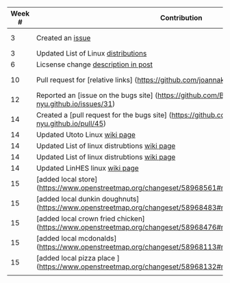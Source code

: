 | Week # | Contribution                    |  Contribution Type |
|--------|---------------------------------|--------------------|
| 3      | Created an [issue](https://github.com/joannakl/cs480_s18/issues/34)| Course Website  |
| 3      | Updated List of Linux [distributions](https://en.wikipedia.org/w/index.php?title=List_of_Linux_distributions&diff=prev&oldid=825170866)| Wikipedia  |
| 6      | Licsense change [description in post](https://github.com/nyu-ossd-s18/jj1913-weekly/blob/master/_posts/2018-03-04-week06.md)| NEETCoin |
| 10     | Pull request for [relative links] (https://github.com/joannakl/cs480_s18/pull/102) | Course Website |
| 12     | Reported an [issue on the bugs site] (https://github.com/BUGS-NYU/bugs-nyu.github.io/issues/31) | Bugs |
| 14     | Created a  [pull request for the bugs site] (https://github.com/BUGS-NYU/bugs-nyu.github.io/pull/45) | Bugs |
| 14     | Updated Utoto Linux [wiki page](https://en.wikipedia.org/w/index.php?title=Ututo&diff=prev&oldid=838917343) | wikipedia |
| 14     | Updated List of linux distrubtions [wiki page](https://en.wikipedia.org/w/index.php?title=List_of_Linux_distributions&diff=prev&oldid=838901964) | wikipedia |
| 14     | Updated List of linux distrubtions [wiki page](https://en.wikipedia.org/w/index.php?title=List_of_Linux_distributions&diff=prev&oldid=838901964) | wikipedia |
| 14     | Updated LinHES linux [wiki page](https://en.wikipedia.org/w/index.php?title=LinHES&diff=prev&oldid=838874667) | wikipedia |
| 15    | [added local store] (https://www.openstreetmap.org/changeset/58968561#map=19/40.72079/-73.75953)| open maps |
| 15    | [added local dunkin doughnuts] (https://www.openstreetmap.org/changeset/58968483#map=19/40.72022/-73.76212)| open maps |
| 15    | [added local crown fried chicken] (https://www.openstreetmap.org/changeset/58968476#map=19/40.72049/-73.76034)| open maps |
| 15    | [added local mcdonalds] (https://www.openstreetmap.org/changeset/58968113#map=19/40.72084/-73.76108)| open maps |
| 15    | [added local pizza place ] (https://www.openstreetmap.org/changeset/58968132#map=19/40.72099/-73.76076)| open maps |
|        |                                 |            |
